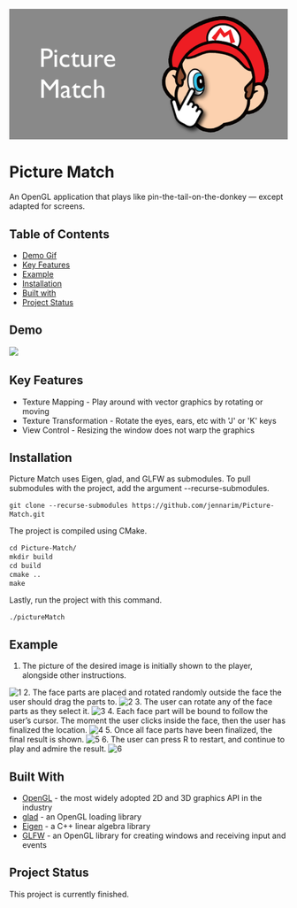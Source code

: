 <p align="center">
  <img src="documentation/logo.png" alt="Picture Match logo"> 
</p>

# Picture Match
An OpenGL application that plays like pin-the-tail-on-the-donkey — except adapted for screens.

## Table of Contents
* [Demo Gif](#demo)
* [Key Features](#key-features)
* [Example](#example)
* [Installation](#installation)
* [Built with](#built-with)
* [Project Status](#project-status)

## Demo
<img src="https://user-images.githubusercontent.com/20725513/73604361-93abb400-455d-11ea-94fa-720686595aef.gif">

## Key Features
* Texture Mapping - Play around with vector graphics by rotating or moving 
* Texture Transformation - Rotate the eyes, ears, etc with 'J' or 'K' keys
* View Control - Resizing the window does not warp the graphics

## Installation
Picture Match uses Eigen, glad, and GLFW as submodules. To pull submodules with the project, add the argument --recurse-submodules.

	git clone --recurse-submodules https://github.com/jennarim/Picture-Match.git

The project is compiled using CMake.

	cd Picture-Match/
	mkdir build
	cd build
	cmake ..
	make

Lastly, run the project with this command.

	./pictureMatch

## Example
1. The picture of the desired image is initially shown to the player, alongside other instructions.
<img width="200" alt="1" src="https://user-images.githubusercontent.com/20725513/72637158-a5bb0f00-392e-11ea-9317-ca8660fe1dc4.png">
2. The face parts are placed and rotated randomly outside the face the user should drag the parts to.
<img width="200" alt="2" src="https://user-images.githubusercontent.com/20725513/72637258-e1ee6f80-392e-11ea-9d71-b3f4cc571f1c.png">
3. The user can rotate any of the face parts as they select it.
<img width="200" alt="3" src="https://user-images.githubusercontent.com/20725513/72637270-ec106e00-392e-11ea-84ce-c80e8c49986a.png">
4. Each face part will be bound to follow the user’s cursor.  The moment the user clicks inside the face, then the user has finalized the location.
<img width="200" alt="4" src="https://user-images.githubusercontent.com/20725513/72637287-f6cb0300-392e-11ea-8791-98ddc7b8900f.png">
5. Once all face parts have been finalized, the final result is shown.
<img width="200" alt="5" src="https://user-images.githubusercontent.com/20725513/72637307-fe8aa780-392e-11ea-8cd8-5b98e1d38ab3.png">
6. The user can press R to restart, and continue to play and admire the result.
<img width="200" alt="6" src="https://user-images.githubusercontent.com/20725513/72637323-08140f80-392f-11ea-96af-079b1895853b.png">

## Built With
* [OpenGL](https://www.opengl.org/) - the most widely adopted 2D and 3D graphics API in the industry
* [glad](https://glad.dav1d.de/) - an OpenGL loading library
* [Eigen](https://gitlab.com/libeigen/eigen) - a C++ linear algebra library
* [GLFW](https://www.glfw.org/) - an OpenGL library for creating windows and receiving input and events

## Project Status
This project is currently finished. 


